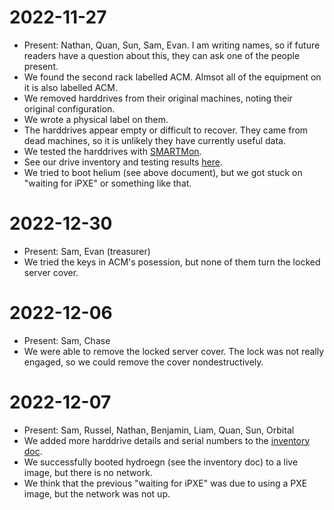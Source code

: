 # 2022-11-27

- Present: Nathan, Quan, Sun, Sam, Evan. I am writing names, so if future readers have a question about this, they can ask one of the people present.
- We found the second rack labelled ACM. Almsot all of the equipment on it is also labelled ACM.
- We removed harddrives from their original machines, noting their original configuration.
- We wrote a physical label on them.
- The harddrives appear empty or difficult to recover. They came from dead machines, so it is unlikely they have currently useful data.
- We tested the harddrives with [SMARTMon](https://wiki.archlinux.org/title/Smart).
- See our drive inventory and testing results [here](https://docs.google.com/spreadsheets/d/1Mex7f6qN9uSypg3oOCucHvvdE0HO6KnUJdlAhtJ2QbY).
- We tried to boot helium (see above document), but we got stuck on "waiting for iPXE" or something like that.

# 2022-12-30

- Present: Sam, Evan (treasurer)
- We tried the keys in ACM's posession, but none of them turn the locked server cover.

# 2022-12-06

- Present: Sam, Chase
- We were able to remove the locked server cover. The lock was not really engaged, so we could remove the cover nondestructively.

# 2022-12-07

- Present: Sam, Russel, Nathan, Benjamin, Liam, Quan, Sun, Orbital
- We added more harddrive details and serial numbers to the [inventory doc](https://docs.google.com/spreadsheets/d/1Mex7f6qN9uSypg3oOCucHvvdE0HO6KnUJdlAhtJ2QbY).
- We successfully booted hydroegn (see the inventory doc) to a live image, but there is no network.
- We think that the previous "waiting for iPXE" was due to using a PXE image, but the network was not up.